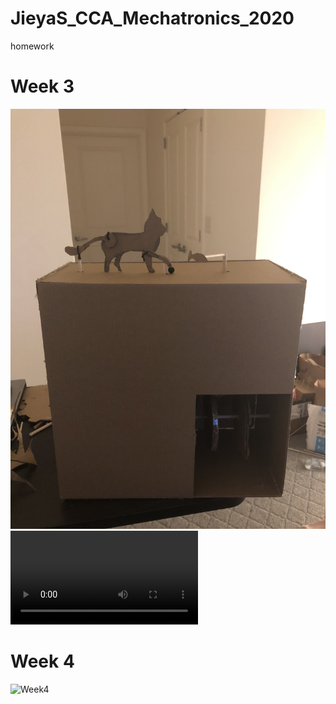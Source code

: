 # JieyaS_CCA_Mechatronics_2020
homework

# Week 3
![Week3](/Week03/1.jpg)
![Week3](/Week03/2.mov)

# Week 4
![Week4](/Week04/IMG-3890.gif)
